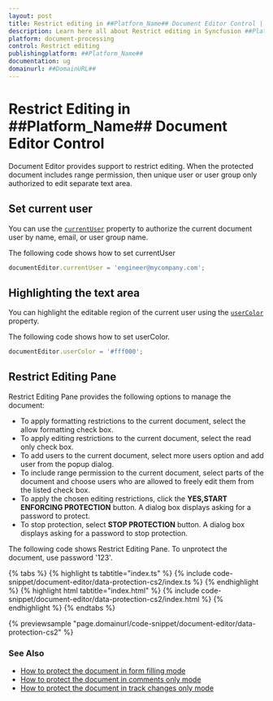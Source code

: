 ```yaml
---
layout: post
title: Restrict editing in ##Platform_Name## Document Editor Control | Syncfusion
description: Learn here all about Restrict editing in Syncfusion ##Platform_Name## Document Editor control of Syncfusion Essential JS 2 and more.
platform: document-processing
control: Restrict editing 
publishingplatform: ##Platform_Name##
documentation: ug
domainurl: ##DomainURL##
---
```


# Restrict Editing in ##Platform_Name## Document Editor Control

Document Editor provides support to restrict editing. When the protected document includes range permission, then unique user or user group only authorized to edit separate text area.

## Set current user

You can use the [`currentUser`](https://ej2.syncfusion.com/documentation/api/document-editor#currentuser) property to authorize the current document user by name, email, or user group name.

The following code shows how to set currentUser

```ts
documentEditor.currentUser = 'engineer@mycompany.com';
```

## Highlighting the text area

You can highlight the editable region of the current user using the [`userColor`](https://ej2.syncfusion.com/documentation/api/document-editor#usercolor) property.

The following code shows how to set userColor.

```ts
documentEditor.userColor = '#fff000';
```

## Restrict Editing Pane

Restrict Editing Pane provides the following options to manage the document:
* To apply formatting restrictions to the current document, select the allow formatting check box.
* To apply editing restrictions to the current document, select the read only check box.
* To add users to the current document, select more users option and add user from the popup dialog.
* To include range permission to the current document, select parts of the document and choose users who are allowed to freely edit them from the listed check box.
* To apply the chosen editing restrictions, click the **YES,START ENFORCING PROTECTION** button. A dialog box displays asking for a   password to protect.
* To stop protection, select **STOP PROTECTION** button. A dialog box displays asking for a password to stop protection.

The following code shows Restrict Editing Pane. To unprotect the document, use password '123'.

 

 {% tabs %}
{% highlight ts tabtitle="index.ts" %}
{% include code-snippet/document-editor/data-protection-cs2/index.ts %}
{% endhighlight %}
{% highlight html tabtitle="index.html" %}
{% include code-snippet/document-editor/data-protection-cs2/index.html %}
{% endhighlight %}
{% endtabs %}
        
{% previewsample "page.domainurl/code-snippet/document-editor/data-protection-cs2" %}

### See Also

* [How to protect the document in form filling mode](./form-fields#protect-the-document-in-form-filling-mode)
* [How to protect the document in comments only mode](./comments#protect-the-document-in-comments-only-mode)
* [How to protect the document in track changes only mode](./track-changes#protect-the-document-in-track-changes-only-mode)